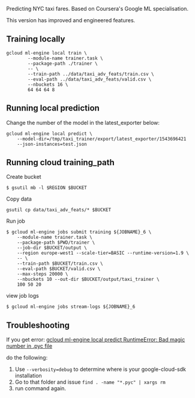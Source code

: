 Predicting NYC taxi fares. Based on Coursera's Google ML specialisation.

This version has improved and engineered features.
## Training locally

```
gcloud ml-engine local train \
        --module-name trainer.task \
        --package-path ./trainer \
        -- \
        --train-path ../data/taxi_adv_feats/train.csv \
        --eval-path ../data/taxi_adv_feats/valid.csv \
        --nbuckets 16 \
        64 64 64 8
```

## Running local prediction

Change the number of the model in the latest_exporter below:

```
gcloud ml-engine local predict \
    --model-dir=/tmp/taxi_trainer/export/latest_exporter/1543696421
    --json-instances=test.json
```

## Running cloud training_path

Create bucket
```
$ gsutil mb -l $REGION $BUCKET
```

Copy data
```
gsutil cp data/taxi_adv_feats/* $BUCKET
```

Run job
```
$ gcloud ml-engine jobs submit training ${JOBNAME}_6 \
    --module-name trainer.task \
    --package-path $PWD/trainer \
    --job-dir $BUCKET/output \
    --region europe-west1 --scale-tier=BASIC --runtime-version=1.9 \
    -- \
    --train-path $BUCKET/train.csv \
    --eval-path $BUCKET/valid.csv \
    --max-steps 20000 \
    --nbuckets 10 --out-dir $BUCKET/output/taxi_trainer \
    100 50 20
```

view job logs

```
$ gcloud ml-engine jobs stream-logs ${JOBNAME}_6
```


## Troubleshooting

If you get error:
[gcloud ml-engine local predict RuntimeError: Bad magic number in .pyc file](https://stackoverflow.com/questions/48824381/gcloud-ml-engine-local-predict-runtimeerror-bad-magic-number-in-pyc-file)

do the following:
1. Use `--verbosity=debug` to determine where is your google-cloud-sdk installation
2. Go to that folder and issue `find . -name "*.pyc" | xargs rm`
3. run command again.
